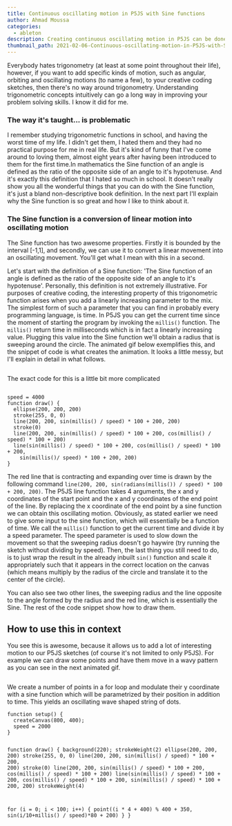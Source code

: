 ```yaml
---
title: Continuous oscillating motion in P5JS with Sine functions
author: Ahmad Moussa
categories:
  - ableton
description: Creating continuous oscillating motion in P5JS can be done via sine functions, in this blog post I explain how it's done and how it can be intuitively understood.
thumbnail_path: 2021-02-06-Continuous-oscillating-motion-in-P5JS-with-Sine-functions.png
---
```

Everybody hates trigonometry (at least at some point throughout their life), however, if you want to add specific kinds of motion, such as angular, orbiting and oscillating motions (to name a few), to your creative coding sketches, then there's no way around trigonometry. Understanding trigonometric concepts intuitively can go a long way in improving your problem solving skills. I know it did for me.
<span class="image fit"><img src="https://gorillasun.de/out.gif" alt="" /></span>

<h3> The way it's taught... is problematic</h3>
<p>I remember studying trigonometric functions in school, and having the worst time of my life. I didn't get them, I hated them and they had no practical purpose for me in real life. But it's kind of funny that I've come around to loving them, almost eight years after having been introduced to them for the first time.In mathematics the Sine function of an angle is defined as the ratio of the opposite side of an angle to it's hypotenuse. And it's exactly this definition that I hated so much in school. It doesn't really show you all the wonderful things that you can do with the Sine function, it's just a bland non-descriptive book definition. In the next part I'll explain why the Sine function is so great and how I like to think about it.</p>

<h3>The Sine function is a conversion of linear motion into oscillating motion</h3>
<p>The Sine function has two awesome properties. Firstly it is bounded by the interval [-1,1], and secondly, we can use it to convert a linear movement into an oscillating movement. You'll get what I mean with this in a second. </p> 

<p>Let's start with the definition of a Sine function: 'The Sine function of an angle is defined as the ratio of the opposite side of an angle to it's hypotenuse'. Personally, this definition is not extremely illustrative. For purposes of creative coding, the interesting property of this trigonometric function arises when you add a linearly increasing parameter to the mix. The simplest form of such a parameter that you can find in probably every programming language, is time. In P5JS you can get the current time since the moment of starting the program by invoking the <code>millis()</code> function. The <code>millis()</code> return time in milliseconds which is in fact a linearly increasing value. Plugging this value into the Sine function we'll obtain a radius that is sweeping around the circle. The animated gif below exemplifies this, and the snippet of code is what creates the animation. It looks a little messy, but I'll explain in detail in what follows.</p>

<span class="image fit"><img src="https://gorillasun.de/out.gif" alt="" /></span>
<p> The exact code for this is a little bit more complicated </p>
<pre><code>
speed = 4000
function draw() {
  ellipse(200, 200, 200)
  stroke(255, 0, 0)
  line(200, 200, sin(millis() / speed) * 100 + 200, 200)
  stroke(0)
  line(200, 200, sin(millis() / speed) * 100 + 200, cos(millis() / speed) * 100 + 200)
  line(sin(millis() / speed) * 100 + 200, cos(millis() / speed) * 100 + 200,
    sin(millis()/ speed) * 100 + 200, 200)
}
</code></pre>
		
<p> The red line that is contracting and expanding over time is drawn by the following command <code>line(200, 200, sin(radians(millis()) / speed) * 100 + 200, 200)</code>. The P5JS line function takes 4 arguments, the x and y coordinates of the start point and the x and y coordinates of the end point of the line. By replacing the x coordinate of the end point by a sine function we can obtain this oscillating motion. Obviously, as stated earlier we need to give some input to the sine function, which will essentially be a function of time. We call the <code>millis()</code> function to get the current time and divide it by a speed parameter. The speed parameter is used to slow down the movement so that the sweeping radius doesn't go haywire (try running the sketch without dividing by speed). Then, the last thing you still need to do, is to just wrap the result in the already inbuilt <code>sin()</code> function and scale it appropriately such that it appears in the correct location on the canvas (which means multiply by the radius of the circle and translate it to the center of the circle).</p>

<p>You can also see two other lines, the sweeping radius and the line opposite to the angle formed by the radius and the red line, which is essentially the Sine. The rest of the code snippet show how to draw them.</p>

<h2>How to use this in context</h2>
You see this is awesome, because it allows us to add a lot of interesting motion to our P5JS sketches (of course it's not limited to only P5JS). For example we can draw some points and have them move in a wavy pattern as you can see in the next animated gif. 

<span class="image fit"><img src="https://gorillasun.de/out2.gif" alt="" /></span>

<p>We create a number of points in a for loop and modulate their y coordinate with a sine function which will be parametrized by their position in addition to time. This yields an oscillating wave shaped string of dots.</p>
<pre><code>function setup() {
  createCanvas(800, 400);
  speed = 2000
}

function draw() {
  background(220);
  strokeWeight(2)
  ellipse(200, 200, 200)
  stroke(255, 0, 0)
  line(200, 200, sin(millis() / speed) * 100 + 200, 200)
  stroke(0)
  line(200, 200, sin(millis() / speed) * 100 + 200, cos(millis() / speed) * 100 + 200)
  line(sin(millis() / speed) * 100 + 200, cos(millis() / speed) * 100 + 200, sin(millis() / speed) * 100 + 200, 200)
  strokeWeight(4)

  for (i = 0; i < 100; i++) {
    point((i * 4 + 400) % 400 + 350, sin(i/10+millis() / speed)*80 + 200)
  }
}
</code></pre>

<h2></h2>
<p> </p>
